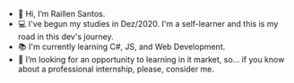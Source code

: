 - 👋 Hi, I’m Raillen Santos.
- 💻 I've begun my studies in Dez/2020. I'm a self-learner and this is my road in this dev's journey.
- 📚 I'm currently learning C#, JS, and Web Development.
- 💞️ I’m looking for an opportunity to learning in it market, so... if you know about a professional internship, please, consider me.
